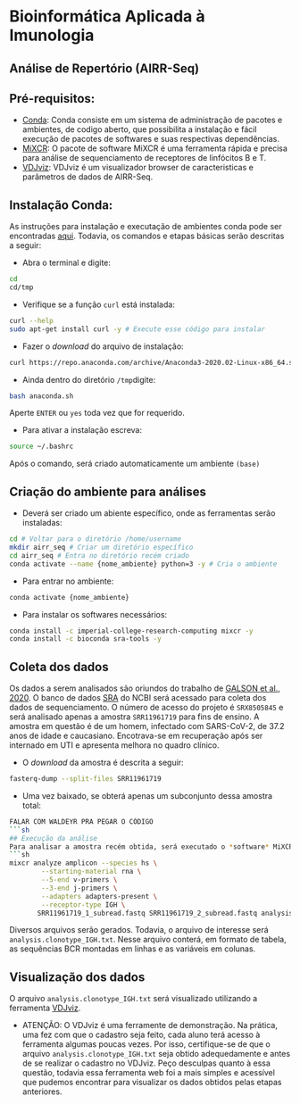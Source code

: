 # Bioinformática Aplicada à Imunologia
## Análise de Repertório (AIRR-Seq)

## Pré-requisitos:
- [Conda](https://docs.conda.io/en/latest/): Conda consiste em um sistema de administração de pacotes e ambientes, de codigo aberto, que possibilita a instalação e fácil execução de pacotes de softwares e suas respectivas dependências. 
- [MiXCR](https://mixcr.readthedocs.io/en/master/): O pacote de software MiXCR é uma ferramenta rápida e precisa para análise de sequenciamento de receptores de linfócitos B e T.
- [VDJviz](https://vdjviz.cdr3.net/): VDJviz é um visualizador browser de caracteristicas e parâmetros de dados de AIRR-Seq. 
## Instalação Conda:
As instruções para instalação e executação de ambientes conda pode ser encontradas [aqui](https://www.digitalocean.com/community/tutorials/how-to-install-the-anaconda-python-distribution-on-ubuntu-20-04). Todavia, os comandos e etapas básicas serão descritas a seguir:
- Abra o terminal e digite:
```sh
cd 
cd/tmp
```
- Verifique se a função ```curl``` está instalada:
```sh
curl --help
sudo apt-get install curl -y # Execute esse código para instalar
```
- Fazer o *download* do arquivo de instalação:
```sh
curl https://repo.anaconda.com/archive/Anaconda3-2020.02-Linux-x86_64.sh --output anaconda.sh
```
- Ainda dentro do diretório ```/tmp```digite:
```sh
bash anaconda.sh 
```
Aperte ```ENTER``` ou ```yes``` toda vez que for requerido.
- Para ativar a instalação escreva:
```sh
source ~/.bashrc
```
Após o comando, será criado automaticamente um ambiente ```(base)``` 

## Criação do ambiente para análises
- Deverá ser criado um abiente específico, onde as ferramentas serão instaladas:
```sh
cd # Voltar para o diretório /home/username
mkdir airr_seq # Criar um diretório específico
cd airr_seq # Entra no diretório recém criado
conda activate --name {nome_ambiente} python=3 -y # Cria o ambiente
```
- Para entrar no ambiente:
```sh
conda activate {nome_ambiente}
```
- Para instalar os softwares necessários:
```sh
conda install -c imperial-college-research-computing mixcr -y
conda install -c bioconda sra-tools -y
```
## Coleta dos dados 
Os dados a serem analisados são oriundos do trabalho de [GALSON et al., 2020](https://www.frontiersin.org/articles/10.3389/fimmu.2020.605170/full). O banco de dados [SRA](https://www.ncbi.nlm.nih.gov/sra) do NCBI será acessado para coleta dos dados de sequenciamento. O número de acesso do projeto é ```SRX8505845``` e será analisado apenas a amostra ```SRR11961719``` para fins de ensino. A amostra em questão é de um homem, infectado com SARS-CoV-2, de 37.2 anos de idade e caucasiano. Encotrava-se em recuperação após ser internado em UTI e apresenta melhora no quadro clínico. 
- O *download* da amostra é descrita a seguir:
```sh
fasterq-dump --split-files SRR11961719 
```
- Uma vez baixado, se obterá apenas um subconjunto dessa amostra total:
```sh
FALAR COM WALDEYR PRA PEGAR O CÓDIGO
```sh
## Execução da análise
Para analisar a amostra recém obtida, será executado o *software* MiXCR. Dentro do diretório criado anteriormente, onde a amostra se encontra, execute na linha de comando:
```sh
mixcr analyze amplicon --species hs \
        --starting-material rna \
        --5-end v-primers \
        --3-end j-primers \
        --adapters adapters-present \
        --receptor-type IGH \
       SRR11961719_1_subread.fastq SRR11961719_2_subread.fastq analysis
```
Diversos arquivos serão gerados. Todavia, o arquivo de interesse será ```analysis.clonotype_IGH.txt```. Nesse arquivo conterá, em formato de tabela, as sequências BCR montadas em linhas e as variáveis em colunas. 
## Visualização dos dados
O arquivo ```analysis.clonotype_IGH.txt``` será visualizado utilizando a ferramenta [VDJviz](https://vdjviz.cdr3.net/). 
- ATENÇÃO:
O VDJviz é uma ferramente de demonstração. Na prática, uma fez com que o cadastro seja feito, cada aluno terá acesso à ferramenta algumas poucas vezes. Por isso, certifique-se de que o arquivo ```analysis.clonotype_IGH.txt``` seja obtido adequedamente e antes de se realizar o cadastro no VDJviz. Peço desculpas quanto à essa questão, todavia essa ferramenta web foi a mais simples e acessível que pudemos encontrar para visualizar os dados obtidos pelas etapas anteriores. 

